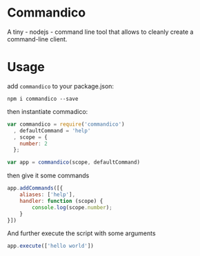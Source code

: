 # Commandico

A tiny - nodejs - command line tool that allows to cleanly create a command-line client. 

# Usage

add `commandico` to your package.json:

```
npm i commandico --save
```

then instantiate commadico:

```JavaScript
var commandico = require('commandico')
  , defaultCommand = 'help'
  , scope = {
    number: 2
  };

var app = commandico(scope, defaultCommand)
```

then give it some commands

```JavaScript
app.addCommands([{
    aliases: ['help'],
    handler: function (scope) {
        console.log(scope.number);
    }
}])
```

And further execute the script with some arguments

```JavaScript
app.execute(['hello world'])
```
